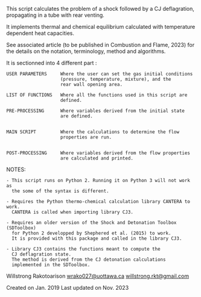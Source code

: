 This script calculates the problem of a shock followed by a CJ deflagration, 
propagating in a tube with rear venting.

It implements thermal and chemical equilibrium calculated with temperature
dependent heat capacities.

See associated article (to be published in Combustion and Flame, 2023)
for the details on the notation, terminology, method and algorithms.

It is sectionned into 4 different part :

	USER PARAMETERS		Where the user can set the gas initial conditions
						(pressure, temperature, mixture), and the
						rear wall opening area.

	LIST OF FUNCTIONS	Where all the functions used in this script are
						defined.

	PRE-PROCESSING		Where variables derived from the initial state
						are defined.


	MAIN SCRIPT			Where the calculations to determine the flow
						properties are run.


	POST-PROCESSING		Where variables derived from the flow properties
						are calculated and printed.
	

NOTES:

	- This script runs on Python 2. Running it on Python 3 will not work as 
	  the some of the syntax is different.

	- Requires the Python thermo-chemical calculation library CANTERA to work.
	  CANTERA is called when importing library CJ3.
	
	- Requires an older version of the Shock and Detonation Toolbox (SDToolbox)
	  for Python 2 developped by Shephered et al. (2015) to work.
	  It is provided with this package and called in the library CJ3.

	- Library CJ3 contains the functions meant to compute the
	  CJ deflagration state.
	  The method is derived from the CJ detonation calculations
	  implemented in the SDToolbox.


Willstrong Rakotoarison
wrako027@uottawa.ca
willstrong.rkt@gmail.com

Created on 		Jan. 2019
Last updated on	Nov. 2023
